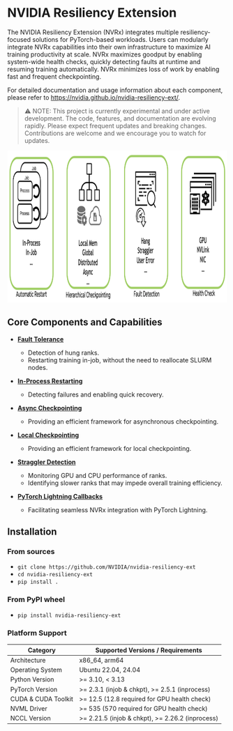 # NVIDIA Resiliency Extension

The NVIDIA Resiliency Extension (NVRx) integrates multiple resiliency-focused solutions for PyTorch-based workloads. Users can modularly integrate NVRx capabilities into their own infrastructure to maximize AI training productivity at scale. NVRx maximizes goodput by enabling system-wide health checks, quickly detecting faults at runtime and resuming training automatically. NVRx minimizes loss of work by enabling fast and frequent checkpointing. 

For detailed documentation and usage information about each component, please refer to https://nvidia.github.io/nvidia-resiliency-ext/.

> ⚠️ NOTE: This project is currently experimental and under active development. The code, features, and documentation are evolving rapidly. Please expect frequent updates and breaking changes. Contributions are welcome and we encourage you to watch for updates.

<img src="/docs/source/media/nvrx_core_features.png" alt="Figure highlighting core NVRx features including automatic restart, hierarchical checkpointing, fault detection and health checks" width="950" height="350">


## Core Components and Capabilities

- **[Fault Tolerance](https://github.com/NVIDIA/nvidia-resiliency-ext/blob/main/docs/source/fault_tolerance/index.rst)**
  - Detection of hung ranks.  
  - Restarting training in-job, without the need to reallocate SLURM nodes.

- **[In-Process Restarting](https://github.com/NVIDIA/nvidia-resiliency-ext/blob/main/docs/source/inprocess/index.rst)**
  - Detecting failures and enabling quick recovery.

- **[Async Checkpointing](https://github.com/NVIDIA/nvidia-resiliency-ext/blob/main/docs/source/checkpointing/async/index.rst)**
  - Providing an efficient framework for asynchronous checkpointing.

- **[Local Checkpointing](https://github.com/NVIDIA/nvidia-resiliency-ext/blob/main/docs/source/checkpointing/local/index.rst)**
  - Providing an efficient framework for local checkpointing.

- **[Straggler Detection](https://github.com/NVIDIA/nvidia-resiliency-ext/blob/main/docs/source/straggler_det/index.rst)**
  - Monitoring GPU and CPU performance of ranks.  
  - Identifying slower ranks that may impede overall training efficiency.

- **[PyTorch Lightning Callbacks](https://github.com/NVIDIA/nvidia-resiliency-ext/blob/main/docs/source/fault_tolerance/integration/ptl.rst)**
  - Facilitating seamless NVRx integration with PyTorch Lightning.

## Installation

### From sources
- `git clone https://github.com/NVIDIA/nvidia-resiliency-ext`
- `cd nvidia-resiliency-ext`
- `pip install .`


### From PyPI wheel
- `pip install nvidia-resiliency-ext`

### Platform Support

| Category             | Supported Versions / Requirements                                          |
|----------------------|----------------------------------------------------------------------------|
| Architecture         | x86_64, arm64                                                              |
| Operating System     | Ubuntu 22.04, 24.04                                                        |
| Python Version       | >= 3.10, < 3.13                                                            |
| PyTorch Version      | >= 2.3.1 (injob & chkpt), >= 2.5.1 (inprocess)                             |
| CUDA & CUDA Toolkit  | >= 12.5 (12.8 required for GPU health check)                               |
| NVML Driver          | >= 535 (570 required for GPU health check)                                 |
| NCCL Version         | >= 2.21.5 (injob & chkpt), >= 2.26.2 (inprocess)                           |

